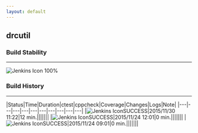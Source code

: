 ```yaml
---
layout: default
---
```

## drcutil
### Build Stability
___
![Jenkins Icon](http://jenkinshrg.github.io/images/48x48/health-80plus.png)
100%
  
### Build History
___
|Status|Time|Duration|<span class='badge'>ctest</span>|<span class='badge'>cppcheck</span>|Coverage|Changes|Logs|Note|
|---|---|---|---|---|---|---|---|---|---|
|![Jenkins Icon](http://jenkinshrg.github.io/images/24x24/blue.png)SUCCESS|2015/11/30 11:22|12 min.|||||||
|![Jenkins Icon](http://jenkinshrg.github.io/images/24x24/blue.png)SUCCESS|2015/11/24 12:01|0 min.|||||||
|![Jenkins Icon](http://jenkinshrg.github.io/images/24x24/blue.png)SUCCESS|2015/11/24 09:01|0 min.|||||||
